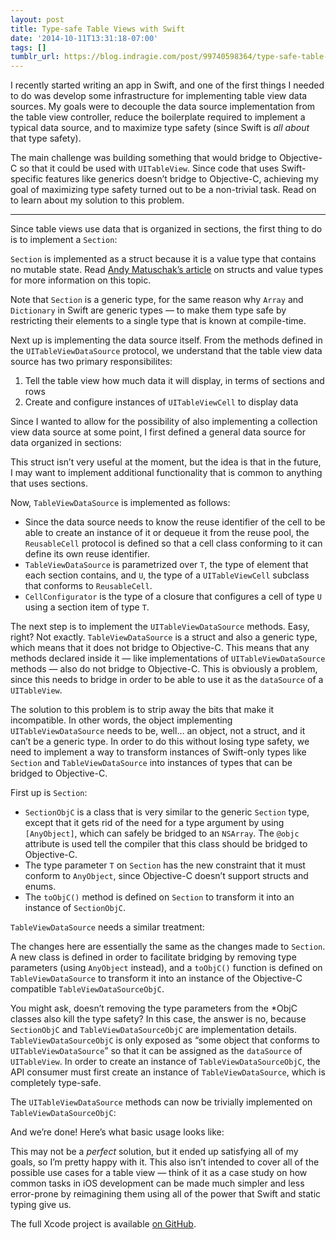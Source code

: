 ```yaml
---
layout: post
title: Type-safe Table Views with Swift
date: '2014-10-11T13:31:18-07:00'
tags: []
tumblr_url: https://blog.indragie.com/post/99740598364/type-safe-table-views-with-swift
---
```

I recently started writing an app in Swift, and one of the first things I needed to do was develop some infrastructure for implementing table view data sources. My goals were to decouple the data source implementation from the table view controller, reduce the boilerplate required to implement a typical data source, and to maximize type safety (since Swift is _all about_ that type safety).

The main challenge was building something that would bridge to Objective-C so that it could be used with `UITableView`. Since code that uses Swift-specific features like generics doesn’t bridge to Objective-C, achieving my goal of maximizing type safety turned out to be a non-trivial task. Read on to learn about my solution to this problem.

* * *

Since table views use data that is organized in sections, the first thing to do is to implement a `Section`:

<script src="https://gist.github.com/indragiek/1dbf039b416839006514.js?file=Section.swift"></script>

`Section` is implemented as a struct because it is a value type that contains no mutable state. Read [Andy Matuschak’s article](http://www.objc.io/issue-16/swift-classes-vs-structs.html) on structs and value types for more information on this topic.

Note that `Section` is a generic type, for the same reason why `Array` and `Dictionary` in Swift are generic types — to make them type safe by restricting their elements to a single type that is known at compile-time.

Next up is implementing the data source itself. From the methods defined in the `UITableViewDataSource` protocol, we understand that the table view data source has two primary responsibilites:

1. Tell the table view how much data it will display, in terms of sections and rows
2. Create and configure instances of `UITableViewCell` to display data

Since I wanted to allow for the possibility of also implementing a collection view data source at some point, I first defined a general data source for data organized in sections:

<script src="https://gist.github.com/indragiek/1dbf039b416839006514.js?file=SectionedDataSource.swift"></script>

This struct isn’t very useful at the moment, but the idea is that in the future, I may want to implement additional functionality that is common to anything that uses sections.

Now, `TableViewDataSource` is implemented as follows:

<script src="https://gist.github.com/indragiek/1dbf039b416839006514.js?file=TableViewDataSource.swift"></script>
- Since the data source needs to know the reuse identifier of the cell to be able to create an instance of it or dequeue it from the reuse pool, the `ReusableCell` protocol is defined so that a cell class conforming to it can define its own reuse identifier.
- `TableViewDataSource` is parametrized over `T`, the type of element that each section contains, and `U`, the type of a `UITableViewCell` subclass that conforms to `ReusableCell`.
- `CellConfigurator` is the type of a closure that configures a cell of type `U` using a section item of type `T`.

The next step is to implement the `UITableViewDataSource` methods. Easy, right? Not exactly. `TableViewDataSource` is a struct and also a generic type, which means that it does not bridge to Objective-C. This means that any methods declared inside it — like implementations of `UITableViewDataSource` methods — also do not bridge to Objective-C. This is obviously a problem, since this needs to bridge in order to be able to use it as the `dataSource` of a `UITableView`.

The solution to this problem is to strip away the bits that make it incompatible. In other words, the object implementing `UITableViewDataSource` needs to be, well… an object, not a struct, and it can’t be a generic type. In order to do this without losing type safety, we need to implement a way to transform instances of Swift-only types like `Section` and `TableViewDataSource` into instances of types that can be bridged to Objective-C.

First up is `Section`:

<script src="https://gist.github.com/indragiek/1dbf039b416839006514.js?file=SectionObjC.swift"></script>
- `SectionObjC` is a class that is very similar to the generic `Section` type, except that it gets rid of the need for a type argument by using `[AnyObject]`, which can safely be bridged to an `NSArray`. The `@objc` attribute is used tell the compiler that this class should be bridged to Objective-C.
- The type parameter `T` on `Section` has the new constraint that it must conform to `AnyObject`, since Objective-C doesn’t support structs and enums.
- The `toObjC()` method is defined on `Section` to transform it into an instance of `SectionObjC`.

`TableViewDataSource` needs a similar treatment:

<script src="https://gist.github.com/indragiek/1dbf039b416839006514.js?file=TableViewDataSourceObjC.swift"></script>

The changes here are essentially the same as the changes made to `Section`. A new class is defined in order to facilitate bridging by removing type parameters (using `AnyObject` instead), and a `toObjC()` function is defined on `TableViewDataSource` to transform it into an instance of the Objective-C compatible `TableViewDataSourceObjC`.

You might ask, doesn’t removing the type parameters from the \*ObjC classes also kill the type safety? In this case, the answer is no, because `SectionObjC` and `TableViewDataSourceObjC` are implementation details. `TableViewDataSourceObjC` is only exposed as “some object that conforms to `UITableViewDataSource`” so that it can be assigned as the `dataSource` of `UITableView`. In order to create an instance of `TableViewDataSourceObjC`, the API consumer must first create an instance of `TableViewDataSource`, which is completely type-safe.

The `UITableViewDataSource` methods can now be trivially implemented on `TableViewDataSourceObjC`:

<script src="https://gist.github.com/indragiek/1dbf039b416839006514.js?file=TableViewDataSource_UITVDS.swift"></script>

And we’re done! Here’s what basic usage looks like:

<script src="https://gist.github.com/indragiek/1dbf039b416839006514.js?file=ViewController.swift"></script>

This may not be a _perfect_ solution, but it ended up satisfying all of my goals, so I’m pretty happy with it. This also isn’t intended to cover all of the possible use cases for a table view — think of it as a case study on how common tasks in iOS development can be made much simpler and less error-prone by reimagining them using all of the power that Swift and static typing give us.

The full Xcode project is available [on GitHub](https://github.com/indragiek/SwiftTableViews).

